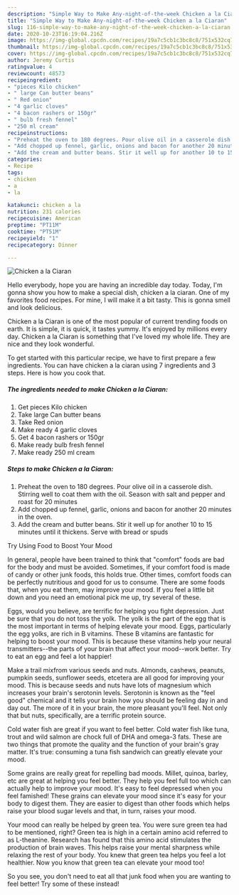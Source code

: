 ```yaml
---
description: "Simple Way to Make Any-night-of-the-week Chicken a la Ciaran"
title: "Simple Way to Make Any-night-of-the-week Chicken a la Ciaran"
slug: 116-simple-way-to-make-any-night-of-the-week-chicken-a-la-ciaran
date: 2020-10-23T16:19:04.216Z
image: https://img-global.cpcdn.com/recipes/19a7c5cb1c3bc8c8/751x532cq70/chicken-a-la-ciaran-recipe-main-photo.jpg
thumbnail: https://img-global.cpcdn.com/recipes/19a7c5cb1c3bc8c8/751x532cq70/chicken-a-la-ciaran-recipe-main-photo.jpg
cover: https://img-global.cpcdn.com/recipes/19a7c5cb1c3bc8c8/751x532cq70/chicken-a-la-ciaran-recipe-main-photo.jpg
author: Jeremy Curtis
ratingvalue: 4
reviewcount: 48573
recipeingredient:
- "pieces Kilo chicken"
- " large Can butter beans"
- " Red onion"
- "4 garlic cloves"
- "4 bacon rashers or 150gr"
- " bulb fresh fennel"
- "250 ml cream"
recipeinstructions:
- "Preheat the oven to 180 degrees. Pour olive oil in a casserole dish. Stirring well to coat them with the oil. Season with salt and pepper and roast for 20 minutes"
- "Add chopped up fennel, garlic, onions and bacon for another 20 minutes in the oven."
- "Add the cream and butter beans. Stir it well up for another 10 to 15 minutes until it thickens. Serve with bread or spuds"
categories:
- Recipe
tags:
- chicken
- a
- la

katakunci: chicken a la 
nutrition: 231 calories
recipecuisine: American
preptime: "PT11M"
cooktime: "PT51M"
recipeyield: "1"
recipecategory: Dinner

---
```



![Chicken a la Ciaran](https://img-global.cpcdn.com/recipes/19a7c5cb1c3bc8c8/751x532cq70/chicken-a-la-ciaran-recipe-main-photo.jpg)

Hello everybody, hope you are having an incredible day today. Today, I'm gonna show you how to make a special dish, chicken a la ciaran. One of my favorites food recipes. For mine, I will make it a bit tasty. This is gonna smell and look delicious.



Chicken a la Ciaran is one of the most popular of current trending foods on earth. It is simple, it is quick, it tastes yummy. It's enjoyed by millions every day. Chicken a la Ciaran is something that I've loved my whole life. They are nice and they look wonderful.


To get started with this particular recipe, we have to first prepare a few ingredients. You can have chicken a la ciaran using 7 ingredients and 3 steps. Here is how you cook that.

<!--inarticleads1-->

##### The ingredients needed to make Chicken a la Ciaran:

1. Get pieces Kilo chicken
1. Take  large Can butter beans
1. Take  Red onion
1. Make ready 4 garlic cloves
1. Get 4 bacon rashers or 150gr
1. Make ready  bulb fresh fennel
1. Make ready 250 ml cream




<!--inarticleads2-->

##### Steps to make Chicken a la Ciaran:

1. Preheat the oven to 180 degrees. Pour olive oil in a casserole dish. Stirring well to coat them with the oil. Season with salt and pepper and roast for 20 minutes
1. Add chopped up fennel, garlic, onions and bacon for another 20 minutes in the oven.
1. Add the cream and butter beans. Stir it well up for another 10 to 15 minutes until it thickens. Serve with bread or spuds




Try Using Food to Boost Your Mood


In general, people have been trained to think that "comfort" foods are bad for the body and must be avoided. Sometimes, if your comfort food is made of candy or other junk foods, this holds true. Other times, comfort foods can be perfectly nutritious and good for us to consume. There are some foods that, when you eat them, may improve your mood. If you feel a little bit down and you need an emotional pick me up, try several of these.

Eggs, would you believe, are terrific for helping you fight depression. Just be sure that you do not toss the yolk. The yolk is the part of the egg that is the most important in terms of helping elevate your mood. Eggs, particularly the egg yolks, are rich in B vitamins. These B vitamins are fantastic for helping to boost your mood. This is because these vitamins help your neural transmitters--the parts of your brain that affect your mood--work better. Try to eat an egg and feel a lot happier!

Make a trail mixfrom various seeds and nuts. Almonds, cashews, peanuts, pumpkin seeds, sunflower seeds, etcetera are all good for improving your mood. This is because seeds and nuts have lots of magnesium which increases your brain's serotonin levels. Serotonin is known as the "feel good" chemical and it tells your brain how you should be feeling day in and day out. The more of it in your brain, the more pleasant you'll feel. Not only that but nuts, specifically, are a terrific protein source.

Cold water fish are great if you want to feel better. Cold water fish like tuna, trout and wild salmon are chock full of DHA and omega-3 fats. These are two things that promote the quality and the function of your brain's gray matter. It's true: consuming a tuna fish sandwich can greatly elevate your mood. 

Some grains are really great for repelling bad moods. Millet, quinoa, barley, etc are great at helping you feel better. They help you feel full too which can actually help to improve your mood. It's easy to feel depressed when you feel famished! These grains can elevate your mood since it's easy for your body to digest them. They are easier to digest than other foods which helps raise your blood sugar levels and that, in turn, raises your mood.

Your mood can really be helped by green tea. You were sure green tea had to be mentioned, right? Green tea is high in a certain amino acid referred to as L-theanine. Research has found that this amino acid stimulates the production of brain waves. This helps raise your mental sharpness while relaxing the rest of your body. You knew that green tea helps you feel a lot healthier. Now you know that green tea can elevate your mood too!

So you see, you don't need to eat all that junk food when you are wanting to feel better! Try some of these instead!

